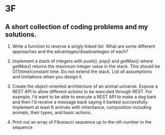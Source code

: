 # 3F
## A short collection of coding problems and my solutions.

1. Write a function to reverse a singly linked list. What are some different approaches and the advantages/disadvantages of each?

2. Implement a stack of integers with <i>push(), pop()</i> and <i> getMax()</i> where <i>getMax()</i> returns the maximum integer value in the stack. This should be O(1)time/constant time. Do not extend the stack. List all assumptions and limitations when you design it.

3. Create the object-oriented architecture of an animal universe. Expose a REST API to allow different actions to be executed through REST. For example, I'd want to be able to execute a REST API to make a dog bark and then I'd receive a message back saying it barked successfully. Implement at least 6 animals with inheritance, composition including animals, their types, and basic actions.

4. Print out an array of Fibonacci sequence up to the nth number in the sequence
